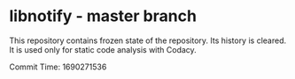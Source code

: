 # libnotify - master branch

This repository contains frozen state of the repository.
Its history is cleared. It is used only for static code
analysis with Codacy.

Commit Time: 1690271536